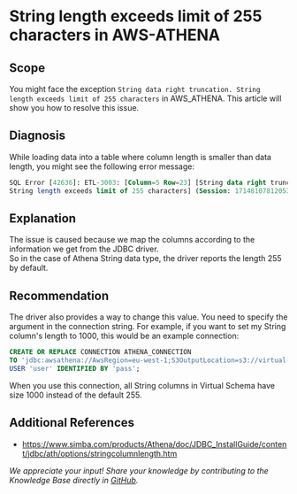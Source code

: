 # String length exceeds limit of 255 characters in AWS-ATHENA 
## Scope

You might face the exception `String data right truncation. String length exceeds limit of 255 characters` in AWS_ATHENA. This article will show you how to resolve this issue. 

## Diagnosis

While loading data into a table where column length is smaller than data length, you might see the following error message:


```sql
SQL Error [42636]: ETL-3003: [Column=5 Row=23] [String data right truncation. 
String length exceeds limit of 255 characters] (Session: 1714810781205312345)
```
## Explanation

The issue is caused because we map the columns according to the information we get from the JDBC driver.  
So in the case of Athena String data type, the driver reports the length 255 by default.

## Recommendation

The driver also provides a way to change this value. You need to specify the argument in the connection string. For example, if you want to set my String column's length to 1000, this would be an example connection:


```sql
CREATE OR REPLACE CONNECTION ATHENA_CONNECTION 
TO 'jdbc:awsathena://AwsRegion=eu-west-1;S3OutputLocation=s3://virtual-schemas-test-bucket-2/test/sampledb;StringColumnLength=1000' 
USER 'user' IDENTIFIED BY 'pass';
```
When you use this connection, all String columns in Virtual Schema have size 1000 instead of the default 255.

## Additional References

* <https://www.simba.com/products/Athena/doc/JDBC_InstallGuide/content/jdbc/ath/options/stringcolumnlength.htm>

*We appreciate your input! Share your knowledge by contributing to the Knowledge Base directly in [GitHub](https://github.com/exasol/public-knowledgebase).* 